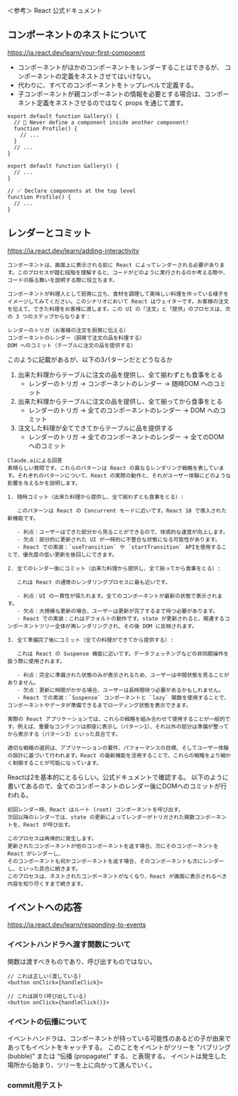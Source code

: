 ＜参考＞
React 公式ドキュメント

## コンポーネントのネストについて
https://ja.react.dev/learn/your-first-component

- コンポーネントがほかのコンポーネントをレンダーすることはできるが、 コンポーネントの定義をネストさせてはいけない。
- 代わりに、すべてのコンポーネントをトップレベルで定義する。
- 子コンポーネントが親コンポーネントの情報を必要とする場合は、コンポーネント定義をネストさせるのではなく props を通じて渡す。

```
export default function Gallery() {
  // 🔴 Never define a component inside another component!
  function Profile() {
    // ...
  }
  // ...
}
```

```
export default function Gallery() {
  // ...
}

// ✅ Declare components at the top level
function Profile() {
  // ...
}
```

## レンダーとコミット
https://ja.react.dev/learn/adding-interactivity

```
コンポーネントは、画面上に表示される前に React によってレンダーされる必要があります。このプロセスが踏む段階を理解すると、コードがどのように実行されるのか考える際や、コードの振る舞いを説明する際に役立ちます。

コンポーネントが料理人として厨房に立ち、食材を調理して美味しい料理を作っている様子をイメージしてみてください。このシナリオにおいて React はウェイターです。お客様の注文を伝えて、できた料理をお客様に渡します。この UI の「注文」と「提供」のプロセスは、次の 3 つのステップからなります：

レンダーのトリガ（お客様の注文を厨房に伝える）
コンポーネントのレンダー（厨房で注文の品を料理する）
DOM へのコミット（テーブルに注文の品を提供する）
```

このように記載があるが、以下の3パターンだとどうなるか
1. 出来た料理からテーブルに注文の品を提供し、全て揃わずとも食事をとる
   - レンダーのトリガ -> コンポーネントのレンダー -> 随時DOM へのコミット
2. 出来た料理からテーブルに注文の品を提供し、全て揃ってから食事をとる
   - レンダーのトリガ -> 全てのコンポーネントのレンダー -> DOM へのコミット
3. 注文した料理が全てできてからテーブルに品を提供する
   - レンダーのトリガ -> 全てのコンポーネントのレンダー -> 全てのDOM へのコミット

```
Claude.aiによる回答
素晴らしい質問です。これらのパターンは React の異なるレンダリング戦略を表しています。それぞれのパターンについて、React の実際の動作と、それがユーザー体験にどのような影響を与えるかを説明します。

1. 随時コミット（出来た料理から提供し、全て揃わずとも食事をとる）:

   このパターンは React の Concurrent モードに近いです。React 18 で導入された新機能です。

   - 利点：ユーザーはできた部分から見ることができるので、体感的な速度が向上します。
   - 欠点：部分的に更新された UI が一時的に不整合な状態になる可能性があります。
   - React での実装：`useTransition` や `startTransition` APIを使用することで、優先度の低い更新を後回しにできます。

2. 全てのレンダー後にコミット（出来た料理から提供し、全て揃ってから食事をとる）:

   これは React の通常のレンダリングプロセスに最も近いです。

   - 利点：UI の一貫性が保たれます。全てのコンポーネントが最新の状態で表示されます。
   - 欠点：大規模な更新の場合、ユーザーは更新が完了するまで待つ必要があります。
   - React での実装：これはデフォルトの動作です。state が更新されると、関連するコンポーネントツリー全体が再レンダリングされ、その後 DOM に反映されます。

3. 全て準備完了後にコミット（全ての料理ができてから提供する）:

   これは React の Suspense 機能に近いです。データフェッチングなどの非同期操作を扱う際に使用されます。

   - 利点：完全に準備された状態のみが表示されるため、ユーザーは中間状態を見ることがありません。
   - 欠点：更新に時間がかかる場合、ユーザーは長時間待つ必要があるかもしれません。
   - React での実装：`Suspense` コンポーネントと `lazy` 関数を使用することで、コンポーネントやデータが準備できるまでローディング状態を表示できます。

実際の React アプリケーションでは、これらの戦略を組み合わせて使用することが一般的です。例えば、重要なコンテンツは即座に表示し（パターン1）、それ以外の部分は準備が整ってから表示する（パターン3）といった具合です。

適切な戦略の選択は、アプリケーションの要件、パフォーマンスの目標、そしてユーザー体験の設計に基づいて行われます。React の最新機能を活用することで、これらの戦略をより細かく制御することが可能になっています。

```

Reactは2を基本的にとるらしい。公式ドキュメントで確認する。
以下のように書いてあるので、全てのコンポーネントのレンダー後にDOMへのコミットが行われる。

```
初回レンダー時、React はルート (root) コンポーネントを呼び出す。
次回以降のレンダーでは、state の更新によってレンダーがトリガされた関数コンポーネントを、React が呼び出す。

このプロセスは再帰的に発生します。
更新されたコンポーネントが他のコンポーネントを返す場合、次にそのコンポーネントを React がレンダーし、
そのコンポーネントも何かコンポーネントを返す場合、そのコンポーネントも次にレンダーし、といった具合に続きます。
このプロセスは、ネストされたコンポーネントがなくなり、React が画面に表示されるべき内容を知り尽くすまで続きます。

```


## イベントへの応答
https://ja.react.dev/learn/responding-to-events

### イベントハンドラへ渡す関数について
関数は渡すべきものであり、呼び出すものではない。

```
// これは正しい(渡している)
<button onClick={handleClick}>

// これは誤り(呼び出している)
<button onClick={handleClick()}>
```

### イベントの伝播について
イベントハンドラは、コンポーネントが持っている可能性のあるどの子が由来であってもイベントをキャッチする。
このことをイベントがツリーを “バブリング (bubble)” または “伝播 (propagate)” する、と表現する。
イベントは発生した場所から始まり、ツリーを上に向かって進んでいく。


### commit用テスト
